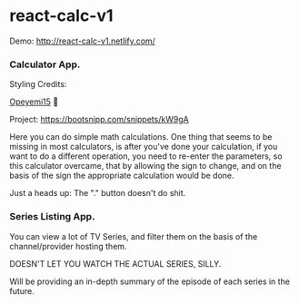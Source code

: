 # react-calc-v1

Demo: http://react-calc-v1.netlify.com/

### Calculator App.
    
Styling Credits:

[Opeyemi15](https://bootsnipp.com/Opeyemi15) :metal:

Project: https://bootsnipp.com/snippets/kW9gA

Here you can do simple math calculations. One thing that seems to be missing in most calculators, is after 
you've done your calculation, if you want to do a different operation, you need to re-enter the parameters, 
so this calculator overcame, that by allowing the sign to change, and on the basis of the sign
the appropriate calculation would be done.
    
Just a heads up:
The "." button doesn't do shit.

### Series Listing App.
You can view a lot of TV Series, and filter them on the basis of the channel/provider hosting them. 

DOESN'T LET YOU WATCH THE ACTUAL SERIES, SILLY. 

Will be providing an in-depth summary of the episode 
of each series in the future.
